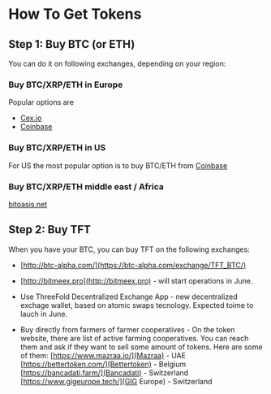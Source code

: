 # How To Get Tokens

## Step 1: Buy BTC (or ETH)

You can do it on following exchanges, depending on your region:

### Buy BTC/XRP/ETH in Europe

Popular options are 
* [Cex.io](https://cex.io/buy-bitcoins)
* [Coinbase](https://www.coinbase.com/buy-bitcoin)

### Buy BTC/XRP/ETH in US
For US the most popular option is to buy BTC/ETH from [Coinbase](https://www.coinbase.com/buy-bitcoin)

### Buy BTC/XRP/ETH middle east / Africa
[bitoasis.net](https://bitoasis.net/en/front/faq)

## Step 2: Buy TFT

When you have your BTC, you can buy TFT on the following exchanges:
* [http://btc-alpha.com/](https://btc-alpha.com/exchange/TFT_BTC/)

* [http://bitmeex.pro](http://bitmeex.pro) - will start operations in June.

* Use ThreeFold Decentralized Exchange App - new decentralized exchage wallet, based on atomic swaps tecnology. Expected toime to lauch in June.

* Buy directly from farmers of farmer cooperatives - On the token website, there are list of active farming cooperatives. You can reach them and ask if they want to sell some amount of tokens.
Here are some of them: 
[https://www.mazraa.io/](Mazraa) - UAE
[https://bettertoken.com/](Bettertoken) - Belgium
[https://bancadati.farm/](Bancadati) - Switzerland
[https://www.gigeurope.tech/](GIG Europe) - Switzerland
